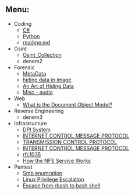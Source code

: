 
## Menu:


* Coding
  * [C#](https://learn.microsoft.com/en-us/training/paths/get-started-c-sharp-part-1/)
  * [Python](https://docs.python.org/3/) 
  * [readme.md](https://bulldogjob.com/readme/how-to-write-a-good-readme-for-your-github-project)
* Osint
  * [Osint_Collection](https://github.com/Ph055a/OSINT_Collection)
  * denem2
* Forensic
  * [MetaData](https://en.wikipedia.org/wiki/Extensible_Metadata_Platform) 
  * [hiding data in image](https://null-byte.wonderhowto.com/how-to/steganography-hide-secret-data-inside-image-audio-file-seconds-0180936/)
  * [An Art of Hiding Data](https://arxiv.org/ftp/arxiv/papers/0912/0912.2319.pdf)
  * [Misc - audio](https://ctf-wiki.mahaloz.re/misc/audio/introduction/)
* Web
  * [What is the Document Object Model?](https://www.w3.org/TR/REC-DOM-Level-1/introduction.html)
* Reverse Engineering
  * denem3
* Infrastructure
  * [DPI System](https://en.wikipedia.org/wiki/Deep_packet_inspection)
  * [INTERNET CONTROL MESSAGE PROTOCOL](https://www.rfc-editor.org/rfc/rfc792)
  * [TRANSMISSION CONTROL PROTOCOL](https://www.rfc-editor.org/rfc/rfc793)
  * [INTERNET CONTROL MESSAGE PROTOCOL](https://www.rfc-editor.org/rfc/rfc792)
  * [rfc1035](https://www.ietf.org/rfc/rfc1035.txt)
  * [How the NFS Service Works](https://docs.oracle.com/cd/E19683-01/816-4882/6mb2ipq7l/index.html)
* Pentest
  * [Smb enumration](https://www.hackingarticles.in/a-little-guide-to-smb-enumeration/)
  * [Linux Privilege Escalation](https://touhidshaikh.com/blog/2018/04/abusing-sudo-linux-privilege-escalation/)
  * [Escape from rbash to bash shell](https://gist.github.com/PSJoshi/04c0e239ac7b486efb3420db4086e290)
